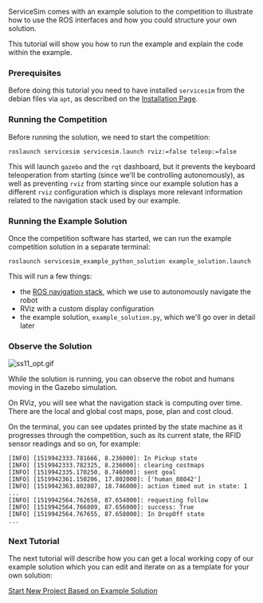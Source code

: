 ServiceSim comes with an example solution to the competition to illustrate how to use the ROS interfaces and how you could structure your own solution.

This tutorial will show you how to run the example and explain the code within the example.

### Prerequisites

Before doing this tutorial you need to have installed `servicesim` from the debian files via `apt`, as described on the [Installation Page](https://bitbucket.org/osrf/servicesim/wiki/Installation).

### Running the Competition

Before running the solution, we need to start the competition:

    roslaunch servicesim servicesim.launch rviz:=false teleop:=false

This will launch `gazebo` and the `rqt` dashboard, but it prevents the keyboard teleoperation from starting (since we'll be controlling autonomously), as well as preventing `rviz` from starting since our example solution has a different `rviz` configuration which is displays more relevant information related to the navigation stack used by our example.

### Running the Example Solution

Once the competition software has started, we can run the example competition solution in a separate terminal:

    roslaunch servicesim_example_python_solution example_solution.launch

This will run a few things:

- the [ROS navigation stack](http://wiki.ros.org/navigation), which we use to autonomously navigate the robot
- RViz with a custom display configuration
- the example solution, `example_solution.py`, which we'll go over in detail later

### Observe the Solution

![ss11_opt.gif](https://bitbucket.org/repo/gkR8znK/images/643991455-ss11_opt.gif)

While the solution is running, you can observe the robot and humans moving in the Gazebo simulation.

On RViz, you will see what the navigation stack is computing over time. There are the local and global cost maps, pose, plan and cost cloud.

On the terminal, you can see updates printed by the state machine as it progresses through the competition, such as its current state, the RFID sensor readings and so on, for example:

~~~
[INFO] [1519942333.781666, 8.236000]: In Pickup state
[INFO] [1519942333.782325, 8.236000]: clearing costmaps
[INFO] [1519942335.170250, 8.746000]: sent goal
[INFO] [1519942361.150206, 17.802000]: ['human_88042']
[INFO] [1519942363.802807, 18.746000]: action timed out in state: 1
...
[INFO] [1519942564.762658, 87.654000]: requesting follow
[INFO] [1519942564.766809, 87.656000]: success: True
[INFO] [1519942564.767655, 87.658000]: In DropOff state
...
~~~

### Next Tutorial

The next tutorial will describe how you can get a local working copy of our example solution which you can edit and iterate on as a template for your own solution:

[Start New Project Based on Example Solution](https://bitbucket.org/osrf/servicesim/wiki/Start%20New%20Project%20Based%20on%20Example%20Solution)